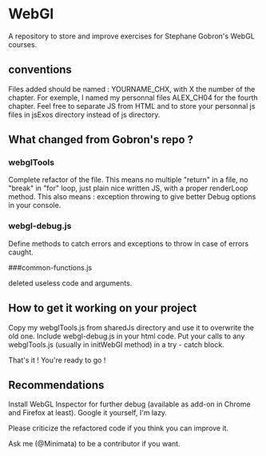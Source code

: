 # WebGl

A repository to store and improve exercises for Stephane Gobron's WebGL courses.

## conventions

Files added should be named : YOURNAME_CHX, with X the number of the chapter.
For exemple, I named my personnal files ALEX_CH04 for the fourth chapter.
Feel free to separate JS from HTML and to store your personnal js files in jsExos directory instead of js directory.

## What changed from Gobron's repo ?

### webglTools

Complete refactor of the file.
This means no multiple "return" in a file, no "break" in "for" loop, just plain nice written JS, with a proper renderLoop method.
This also means : exception throwing to give better Debug options in your console.

### webgl-debug.js

Define methods to catch errors and exceptions to throw in case of errors caught.

###common-functions.js

deleted useless code and arguments.

## How to get it working on your project

Copy my webglTools.js from sharedJs directory and use it to overwrite the old one.
Include webgl-debug.js in your html code.
Put your calls to any webglTools.js (usually in initWebGl method) in a try - catch block.

That's it ! You're ready to go !

## Recommendations

Install WebGL Inspector for further debug (available as add-on in Chrome and Firefox at least). Google it yourself, I'm lazy.

Please criticize the refactored code if you think you can improve it.

Ask me (@Minimata) to be a contributor if you want.
